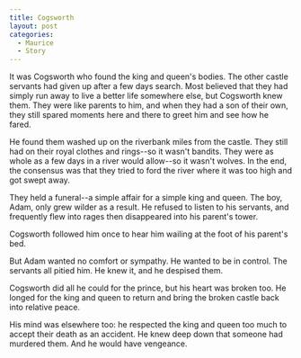 ```yaml
---
title: Cogsworth
layout: post
categories:
  - Maurice
  - Story
---
```

It was Cogsworth who found the king and queen's bodies. The other castle servants had given up after a few days search. Most believed that they had simply run away to live a better life somewhere else, but Cogsworth knew them. They were like parents to him, and when they had a son of their own, they still spared moments here and there to greet him and see how he fared.

He found them washed up on the riverbank miles from the castle. They still had on their royal clothes and rings--so it wasn't bandits. They were as whole as a few days in a river would allow--so it wasn't wolves. In the end, the consensus was that they tried to ford the river where it was too high and got swept away.

They held a funeral--a simple affair for a simple king and queen. The boy, Adam, only grew wilder as a result. He refused to listen to his servants, and frequently flew into rages then disappeared into his parent's tower.

Cogsworth followed him once to hear him wailing at the foot of his parent's bed.

But Adam wanted no comfort or sympathy. He wanted to be in control. The servants all pitied him. He knew it, and he despised them.

Cogsworth did all he could for the prince, but his heart was broken too. He longed for the king and queen to return and bring the broken castle back into relative peace.

His mind was elsewhere too: he respected the king and queen too much to accept their death as an accident. He knew deep down that someone had murdered them. And he would have vengeance.